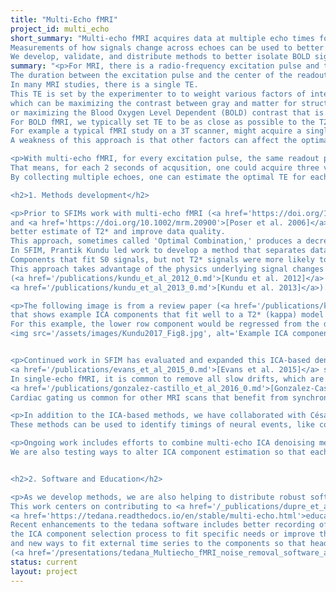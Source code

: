 ```yaml
---
title: "Multi-Echo fMRI"
project_id: multi_echo
short_summary: "Multi-echo fMRI acquires data at multiple echo times following each radio-frequency excitation pulse.
Measurements of how signals change across echoes can be used to better isolate the Blood Oxygen Level Dependent (BOLD) signal that is relevant to most fMRI studies.
We develop, validate, and distribute methods to better isolate BOLD signal with the goal of improving fMRI data quality."
summary: "<p>For MRI, there is a radio-frequency excitation pulse and then a period where signal is read.
The duration between the excitation pulse and the center of the readout period is the echo time (TE).
In many MRI studies, there is a single TE.
This TE is set by the experimenter to to weight various factors of interest,
which can be maximizing the contrast between gray and matter for structural imaging,
or maximizing the Blood Oxygen Level Dependent (BOLD) contrast that is often used in fMRI.
For BOLD fMRI, we typically set TE to be as close as possible to the T2* decay value for gray matter.
For example a typical fMRI study on a 3T scanner, might acquire a single volume every 2 seconds with TE=28ms.
A weakness of this approach is that other factors can affect the optimal TE for BOLD and undesired signals are also included for any given TR.</p>

<p>With multi-echo fMRI, for every excitation pulse, the same readout period is repeated as many times as possible before the next excitation pulse.
That means, for each 2 seconds of acqusition, one could acquire three volumes with TE=(14ms, 28ms, and 42ms).
By collecting multiple echoes, one can estimate the optimal TE for each voxel and use examine who signal changes across echoes to better isolate signal that is likely to be BOLD weighted.</p>

<h2>1. Methods development</h2>

<p>Prior to SFIMs work with multi-echo fMRI (<a href='https://doi.org/10.1002/(SICI)1522-2594(199907)42:1<87::AID-MRM13>3.0.CO;2-O'>[Posse et al. 1999]</a>
and <a href='https://doi.org/10.1002/mrm.20900'>[Poser et al. 2006]</a>) developed methods to take the weighed average of all echoes to benefit from a
better estimate of T2* and improve data quality.
This approach, sometimes called 'Optimal Combination,' produces a decrease in signal dropout and increase in the contrast-to-noise ratio (CNR).
In SFIM, Prantik Kundu led work to develop a method that separates data into ICA components and the fits each component to models of T2* and S0 signals.
Components that fit S0 signals, but not T2* signals were more likely to be artifacts, from the scanner or from head motion, which would be regressed from the data.
This approach takes advantage of the physics underlying signal changes across echoes to identify noise.
(<a href='/publications/kundu_et_al_2012_0.md'>[Kundu et al. 2012]</a> and 
<a href='/publications/kundu_et_al_2013_0.md'>[Kundu et al. 2013]</a>).</p>

<p>The following image is from a review paper (<a href='/publications/kundu_et_al_2017_0.md'>[Kundu et al. 2017]</a>)
that shows example ICA components that fit well to a T2* (kappa) model (top row) and S0 (rho) model (bottom row).
For this example, the lower row component would be regressed from the data as noise.
<img src='/assets/images/Kundu2017_Fig8.jpg', alt='Example ICA components for T2* kappa weighting and S0 rho weighting. Figure 8 from Kundu 2017'></p>


<p>Continued work in SFIM has evaluated and expanded this ICA-based denoising approach.
<a href='/publications/evans_et_al_2015_0.md'>[Evans et al. 2015]</a> shows that multi-echo denoising has the potential to separate slow neural changes from other slow changes, like scanner signal drift.
In single-echo fMRI, it is common to remove all slow drifts, which are assumed to be noise, which makes it difficult to study slow changes such as in studies of learning or studies that use pharmaceutical drugs.
<a href='/publications/gonzalez-castillo_et_al_2016_0.md'>[Gonzalez-Castillo et al. 2016]</a> evaluates multi-echo denoise across multiple task designs to show that it is an effective tool for improving signal in small regions with high suseptability to cardiac pulsations, like the inferior colliculus.
Cardiac gating us common for other MRI scans that benefit from synchronizing MRI acqusition with specific phases of the cardiac cycle, but it is rare with fMRI because variable spacing between volume aqusitions creates large artifacts. The above study shows that multi-echo denoising can remove these artifacts so that gated methods are possible with fMRI.</p>

<p>In addition to the ICA-based methods, we have collaborated with César Caballero-Gaudes' group to use multi-echo information to identify sparse peaks in fMRI series that are more likely to be neural in origin (<a href='/publications/caballero-gaudes_et_al_2019_0.md'>[Caballero-Gaudes et al. 2019]</a> and <a href='/publications/urunuela_et_al_2024.md'>[Uruñuela  et al. 2024]</a>).
These methods can be used to identify timings of neural events, like cognitive state changes with no additional assumptions or measures of participant behavior.</p>

<p>Ongoing work includes efforts to combine multi-echo ICA denoising methods with other ICA denoising methods that fit data to signals such as head motion, cardiac or respiratory fluctuations, or CSF signals. We are evaluating these methods both for event-related task designs (<a href='/presentations/Multiecho_fMRI_denoising_with_physiological_and_motion_information_1.md'>[Holness et al. 2022]</a>) and naturalistic movie viewing (<a href='/presentations/Multiecho_fMRI_removes_physiological_noise_during_naturalistic_viewing_1.md'>[Holness et al. 2023]</a>).
We are also testing ways to alter ICA component estimation so that each component more purely contains BOLD or non-BOLD signals (<a href='/presentations/Moving_away_from_ICA_in_multiecho_fMRI_denoising_1.md'>[Handwerker et al. 2018]</a>).</p>


<h2>2. Software and Education</h2>

<p>As we develop methods, we are also helping to distribute robust software and educational materials so these methods are widely available to the research community.
This work centers on contributing to <a href='/_publications/dupre_et_al_2021_0'>tedana</a> which is both software and
<a href='https://tedana.readthedocs.io/en/stable/multi-echo.html'>educational resources</a> to help people better understand multi-echo fMRI and methods.
Recent enhancements to the tedana software includes better recording of how the algorithm processes each dataset and a way for anyone to modify
the ICA component selection process to fit specific needs or improve the overall method (<a href='/presentations/tedana_A_growing_multiecho_fMRI_ecosystem_1.md'>[tedana team 2023]</a>)
and new ways to fit external time series to the components so that head motion and cardiac or respiratory fluctuations can be fully integrated into the component selection process
(<a href='/presentations/tedana_Multiecho_fMRI_noise_removal_software_and_resources_1.md'>[tedana team 2024]</a>).</p>"
status: current
layout: project
---
```

